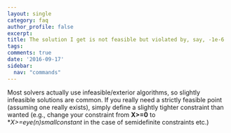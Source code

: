 ```yaml
---
layout: single
category: faq
author_profile: false
excerpt: 
title: The solution I get is not feasible but violated by, say, -1e-6
tags:
comments: true
date: '2016-09-17'
sidebar:
  nav: "commands"
---
```


Most solvers actually use infeasible/exterior algorithms, so slightly infeasible solutions are common. If you really need a strictly feasible point (assuming one really exists), simply define a slightly tighter constraint than wanted (e.g., change your constraint from **X>=0** to **X>=eye(n)*smallconstant** in the case of semidefinite constraints etc.)
